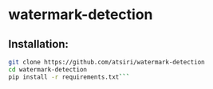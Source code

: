 # watermark-detection

## Installation:

```bash
git clone https://github.com/atsiri/watermark-detection
cd watermark-detection
pip install -r requirements.txt```
 
